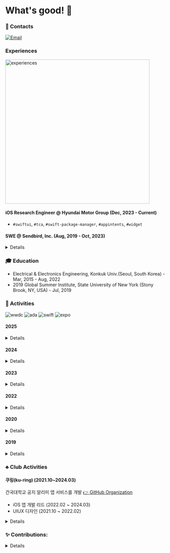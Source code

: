 # What's good! 👋

### 🤙 Contacts
[![Email](https://img.shields.io/badge/Email-168de2?style=for-the-badge&logo=mail.ru&logoColor=white)](mailto:chic0815@icloud.com)

### Experiences

<img width="450" alt="experiences" src="https://github.com/user-attachments/assets/0e9fabc7-e951-4c21-be93-0a01b3629803">


#### iOS Research Engineer @ Hyundai Motor Group (Dec, 2023 - Current)
- `#swiftui`, `#tca`, `#swift-package-manager`, `#appintents`, `#widget`

#### SWE @ Sendbird, Inc. (Aug, 2019 - Oct, 2023)
<details>
  
- [Tech Blog: How to build a VoIP app with iOS CallKit and Sendbird Calls](https://sendbird.com/developer/tutorials/make-local-calls-with-callkit-and-sendbird-calls)
  - `#callkit`, `#pushkit`, `#voip`, `#webrtc`
  - 원본: [sendbird/guidelines-ios](https://github.com/sendbird/guidelines-ios/tree/master/How%20to%20develop%20VoIP%20app%20with%20CallKit)
  - See Also: [Beginning-CallKit-SwiftUI](https://github.com/jaesung-0o0/Beginning-CallKit-SwiftUI) - `#callkit`, `#swiftui`
- [iOS UIKit 3.0 part 2: Live coding](https://www.youtube.com/watch?v=P1l2k4VMWCY)
  - `#uikit`, `#sendbirduikit`
- [iOS UIKit 3.0 part 1: Overview](https://www.youtube.com/watch?v=esn1v0f13Os)
  - `#uikit`, `#sendbirduikit`, `#mvvm`
</details>

### 🎓 Education
- Electrical & Electronics Engineering, Konkuk Univ.(Seoul, South Korea) - Mar, 2015 - Aug, 2022
- 2019 Global Summer Institute, State University of New York (Stony Brook, NY, USA) - Jul, 2019

### 🏅 Activities
![wwdc](https://img.shields.io/badge/Apple_WWDC_Winner-999999?style=for-the-badge&logo=apple&logoColor=white)
![ada](https://img.shields.io/badge/Apple_Developer_Academy_@_POSTECH-999999?style=for-the-badge&logo=apple&logoColor=white)
![swift](https://img.shields.io/badge/Swift_Mentorship_Program_(Swift.org)-fa7343?style=for-the-badge&logo=swift&logoColor=white)
![expo](https://img.shields.io/badge/2019_Software_Education_Festival_@_Yeosu_Expo_(한국과학창의재단_KOFAC)-000020?style=for-the-badge&logo=expo&logoColor=white)

#### 2025

<details>

  - **Organizer**, KWDC(Koreawide Developer Conference) 
  - **Organizer**, Winners' Day (Korean WWDC Scholars & Swift Student Challenge Winners' Event) [🔗](https://www.instagram.com/p/DEc_nTHTQXY/?utm_source=ig_web_copy_link&igsh=MzRlODBiNWFlZA==)
  
</details>
  
#### 2024

<details>

  - **Speaker**, kprintf Conference, GDSC Konkuk [🔗](https://festa.io/events/4948)
  - **Speaker**, Lunch Session - Vehicle and App Intents-based Features, Apple Developer Academy @ POSTECH
  - **Organizer**, KWDC(Koreawide Developer Conference) 2024 (Speakers & Sessions Supports)
      
</details>

#### 2023
<details>

  - **Organizer**, Winners' Night, [Korean WWDC Scholars & Swift Student Challenge Winners](https://github.com/wwdc-kr) [🔗](https://www.instagram.com/p/C1MRxp3P6k2/?igsh=MzRlODBiNWFlZA==)
  - **Teacher**, FastCampus [🔗](https://fastcampus.co.kr/dev_online_ios)
  - **Teacher**, 이도 <제3의어른 - 앱개발자>, 세종시립도서관(Sejong Library) [🔗](https://www.instagram.com/p/CypkWKHvVYZ/?img_index=1)
  - **Mentor**, Swift Mentorship Program 2023, Swift.org [🔗](https://github.com/li3zhen1/Grape/pulls?q=is%3Apr+is%3Aclosed+author%3Ajaesung-0o0)
  - **Staff**, KWDC(Koreawide Developer Conference) 2023 [🔗](https://www.linkedin.com/in/jaesung-lee-674aa6185/details/volunteering-experiences/#:~:text=mentee%E2%80%99s%20learning%20goals.-,Staff,-Staff)
  - **Staff**, SyncSwift2023, AsynSwift @ Apple Developer Academy POSTECT [🔗](https://asyncswift.org)
    
</details>
  
#### 2022
<details>

  - **Mentor**, Swift Mentorship Program 2022, Swift.org [🔗](https://www.swift.org/mentorship)
  - **Speaker**, Lunch Session, Apple Developer Academy @ POSTECH [🔗](https://www.linkedin.com/posts/chloekang0525_postech-appleabracademy-sendbird-activity-6999227088935297024-6env?utm_source=share&utm_medium=member_desktop)

</details>

#### 2020
<details>

  - **Winner**, Apple WWDC20 Swift Student Challenge, Apple Inc. [🔗](http://www.konkuk.ac.kr/Administration/Pub/jsp/New/ku_pe_02_01.jsp?forum=people&id=5b3f1eb)

</details>

#### 2019
<details>

  - **Speaker**, Let'Swift 2019 [🔗](https://letswift.kr/2019)
  - **Speaker**, SW Talk Busking, Software Education Festival @ Yeosu Expo (한국과학창의재단_KOFAC) [🔗](https://m.blog.naver.com/htiger31/221676998589?view=img_5)
  - **Winner**, Apple WWDC19 Scholarship, Apple Inc. [🔗](https://blog.naver.com/dreamkonkuk/221537896778)

</details>

### ♣️ Club Activities

#### 쿠링(ku-ring) (2021.10~2024.03)

건국대학교 공지 알리미 앱 서비스를 개발 [👉 GitHub Organization](https://github.com/ku-ring)
- iOS 앱 개발 리드 (2022.02 ~ 2024.03)
- UIUX 디자인 (2021.10 ~ 2022.02)

<details>
  
**Skills**
- iOS Development: UIKit, SwiftUI, Combine, WebSocket, HTTP API, DocC, Swift Package, Framework, GitHub Actions, TCA
- UIUX Design: Figma, Zeplin

**Projects**
- 애플리케이션
  - [쿠링](https://ku-ring.onelink.me/Yxhp/ba3d81ce): 건국대학교 공지사항 및 60여개 학과/학부의 공지사항을 구독하고 푸시알림으로 받을 수 있는 공지알리미 앱.
    - 버전1 기준 에러 발생율 0.1 미만
    - 1.2 버전부터 100% SwiftUI 로 전환.
      - `#uikit`, `#uistoryboard`, `#snapkit`, `#rxswift`, `#swiftui`, `#combine`
    - 2.0 버전부터 오픈소스 프로젝트: [v2 레포](https://github.com/ku-ring/ios-app)
      - `#swiftui`, `#tca`, `#swift-package`, `#github-actions`, `#패키지기반모듈화`
- 멤버 모집 미션 프로젝트 개발
  - [🍿SwiftCinema](https://github.com/ku-ring/swift-cinema)
    - 주제: 버그 고쳐서 앱 완성하기
    - 목적: iOS 멤버 모집 시 기본 기술 스택 검증용 미션 프로젝트
    - `#swiftui`, `#github-actions`
- 스위프트 패키지 
  - [KuringSDK](https://github.com/ku-ring/kuring-sdk-ios-spm): 쿠링앱의 API/WS 통신을 위한 백엔드 로직을 담고 있는 스위프트 패키지 ([xframework](https://github.com/KU-Stacks/kuring-sdk-ios-spm/tree/main/XCFramework/KuringSDK.xcframework)를 사용)
    - `#스위프트패키지`, `#xcframework`, `#websocket`, `#http-api`
  - [KuringCommons](https://github.com/ku-ring/kuring-ios-commons): 쿠링 프로젝트에 공통적으로 사용되는 기능들을 모아둔 패키지. UI/UX 디자인을 위한 ColorSet 설계. ([DocC](https://github.com/KU-Stacks/kuring-ios-commons/tree/main/KuringCommons.doccarchive) 제공)
    - `#스위프트패키지`, `#docc`
- 대외활동
  - 쿠링 in Campus - 2022 건국대학교 축제 (일상회복 맞이주간) 부스 운영
  - 쿠링의 공지단속 - 2023 건국대학교 축제 (일감호 축전) 부스 운영
</details>

### ✨ Contributions:
<details>
  
- Google | Generative AI
- Apple | Swift
- Apple | Swift Package Manager
- Swift Server Community | [MQTT NIO](https://github.com/swift-server-community/mqtt-nio)
- Pointfree.co | [The Composable Architecture](https://github.com/pointfreeco/swift-composable-architecture)
- Pointfree.co | [swift-dependenices](https://github.com/pointfreeco/swift-dependenices)
- Sendbird: 
  - [Main Contributor | Sendbird UIKit iOS](https://github.com/sendbird/sendbird-uikit-ios/graphs/contributors)
  - [Main Contributor | Sendbird ChatGPT sample](https://github.com/sendbird/sendbird-chatgpt-sample-ios)
  - [Main Contributor | SupportChat sample](https://github.com/sendbird/sendbird-supportchat-sample-ios)
  - [Main Contributor | SendbirdCalls Quickstart & examples](https://github.com/sendbird/quickstart-calls-directcall-ios/graphs/contributors)
</details>
